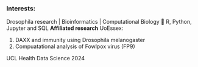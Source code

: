 ### Interests: 
Drosophila research | Bioinformatics | Computational Biology
🌱 R, Python, Jupyter and SQL
**Affiliated research**
UoEssex:  
1. DAXX and immunity using Drosophila melanogaster
2. Compuatational analysis of Fowlpox virus (FP9)

UCL Health Data Science 2024


<!--
**Jkw02/Jkw02** is a ✨ _special_ ✨ repository because its `README.md` (this file) appears on your GitHub profile.

Here are some ideas to get you started:

- 🔭 I’m currently working on ...
- 🌱 I’m currently learning ...
- 👯 I’m looking to collaborate on ...
- 🤔 I’m looking for help with ...
- 💬 Ask me about ...
- 📫 How to reach me: ...
- 😄 Pronouns: ...
- ⚡ Fun fact: ...
-->
